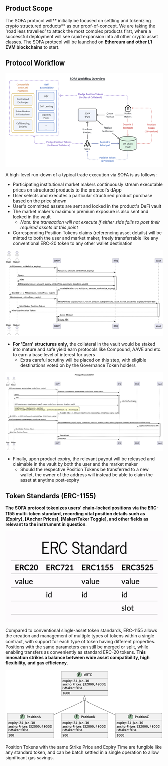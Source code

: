 ## Product Scope

The SOFA protocol will** initially be focused on settling and tokenizing crypto structured products** as our proof-of-concept.  We are taking the 'road less travelled' to attack the most complex products first, where a successful deployment will see rapid expansion into all other crypto asset classes. The SOFA protocol will be launched on **Ethereum and other L1 EVM blockchains** to start.

## Protocol Workflow

![](../../static/draw4.png)

A high-level run-down of a typical trade execution via SOFA is as follows:

- Participating institutional market makers continuously stream executable prices on structured products to the protocol's dApp
- User selects and executes a particular structured product purchase based on the price shown
- User's committed assets are sent and locked in the product's DeFi vault
- The market maker's maximum premium exposure is also sent and locked in the vault
  - _Note: the transaction will not execute if either side fails to post their required assets at this point_
- Corresponding Position Tokens claims (referencing asset details) will be minted to both the user and market maker, freely transferrable like any conventional ERC-20 token to any other wallet destination

![](../../static/TnMSbh4G7oO4fDxf7FbuTkh2sbe.png)

- **For 'Earn' structures only,** the collateral in the vault would be staked into mature and safe yield earn protocols like Compound, AAVE and etc. to earn a base level of interest for users
  - Extra careful scrutiny will be placed on this step, with eligible destinations voted on by the Governance Token holders

![](../../static/Stosbf6jcoxtvyxnO3OuSb9XsPf.png)

- Finally, upon product expiry, the relevant payout will be released and claimable in the vault by both the user and the market maker
  - Should the respective Position Tokens be transferred to a new wallet, the owner of the address will instead be able to claim the asset at anytime post-expiry

## Token Standards (ERC-1155)

**The SOFA protocol tokenizes users' chain-locked positions via the ERC-1155 multi-token standard, recording vital position details such as [Expiry], [Anchor Prices], [Maker/Taker Toggle], and other fields as relevant to the instrument in question**.

![](../../static/UhIbbGdnioqb4pxRiouubc9fsOg.png)

Compared to conventional single-asset token standards, ERC-1155 allows the creation and management of multiple types of tokens within a single contract, with support for each type of token having different properties.  Positions with the same parameters can still be merged or split, while enabling transfers as conveniently as standard ERC-20 tokens.  **This innovation strikes a balance between wide asset compatibility, high flexibility, and gas efficiency**.

![](../../static/DkgrbQ5FDo5ZyxxdZvmuoixCsee.png)

Position Tokens with the same Strike Price and Expiry Time are fungible like any standard token, and can be batch settled in a single operation to allow significant gas savings.

